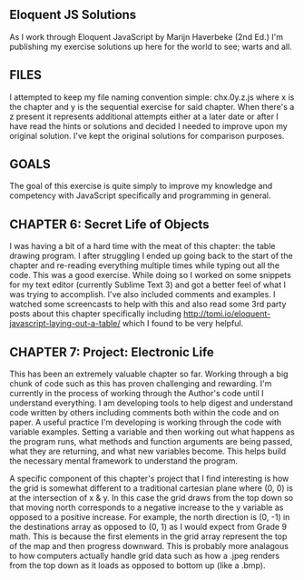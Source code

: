 ## Eloquent JS Solutions

As I work through Eloquent JavaScript by Marijn Haverbeke (2nd Ed.) I'm publishing my exercise solutions up here for the world to see; warts and all. 

## FILES

I attempted to keep my file naming convention simple: chx.0y.z.js where x is the chapter and y is the sequential exercise for said chapter. When there's a z present it represents additional attempts either at a later date or after I have read the hints or solutions and decided I needed to improve upon my original solution. I've kept the original solutions for comparison purposes.

## GOALS

The goal of this exercise is quite simply to improve my knowledge and competency with JavaScript specifically and programming in general.

## CHAPTER 6: Secret Life of Objects

I was having a bit of a hard time with the meat of this chapter: the table drawing program. I after struggling I ended up going back to the start of the chapter and re-reading everything multiple times while typing out all the code. This was a good exercise. While doing so I worked on some snippets for my text editor (currently Sublime Text 3) and got a better feel of what I was trying to accomplish. I've also included comments and examples. I watched some screencasts to help with this and also read some 3rd party posts about this chapter specifically including http://tomi.io/eloquent-javascript-laying-out-a-table/ which I found to be very helpful. 

## CHAPTER 7: Project: Electronic Life

This has been an extremely valuable chapter so far. Working through a big chunk of code such as this has proven challenging and rewarding. I'm currently in the process of working through the Author's code until I understand everything. I am developing tools to help digest and understand code written by others including comments both within the code and on paper. A useful practice I'm developing is working through the code with variable examples. Setting a variable and then working out what happens as the program runs, what methods and function arguments are being passed, what they are returning, and what new variables become. This helps build the necessary mental framework to understand the program. 

A specific component of this chapter's project that I find interesting is how the grid is somewhat different to a traditional cartesian plane where (0, 0) is at the intersection of x & y. In this case the grid draws from the top down so that moving north corresponds to a negative increase to the y variable as opposed to a positive increase. For example, the north direction is (0, -1) in the destinations array as opposed to (0, 1) as I would expect from Grade 9 math. This is because the first elements in the grid array represent the top of the map and then progress downward. This is probably more analagous to how computers actually handle grid data such as how a .jpeg renders from the top down as it loads as opposed to bottom up (like a .bmp). 